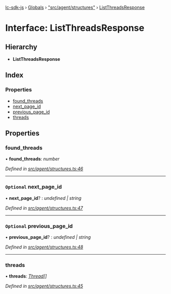 [lc-sdk-js](../README.md) › [Globals](../globals.md) › ["src/agent/structures"](../modules/_src_agent_structures_.md) › [ListThreadsResponse](_src_agent_structures_.listthreadsresponse.md)

# Interface: ListThreadsResponse

## Hierarchy

* **ListThreadsResponse**

## Index

### Properties

* [found_threads](_src_agent_structures_.listthreadsresponse.md#found_threads)
* [next_page_id](_src_agent_structures_.listthreadsresponse.md#optional-next_page_id)
* [previous_page_id](_src_agent_structures_.listthreadsresponse.md#optional-previous_page_id)
* [threads](_src_agent_structures_.listthreadsresponse.md#threads)

## Properties

###  found_threads

• **found_threads**: *number*

*Defined in [src/agent/structures.ts:46](https://github.com/livechat/lc-sdk-js/blob/38eeefe/src/agent/structures.ts#L46)*

___

### `Optional` next_page_id

• **next_page_id**? : *undefined | string*

*Defined in [src/agent/structures.ts:47](https://github.com/livechat/lc-sdk-js/blob/38eeefe/src/agent/structures.ts#L47)*

___

### `Optional` previous_page_id

• **previous_page_id**? : *undefined | string*

*Defined in [src/agent/structures.ts:48](https://github.com/livechat/lc-sdk-js/blob/38eeefe/src/agent/structures.ts#L48)*

___

###  threads

• **threads**: *[Thread](_src_objects_index_.thread.md)[]*

*Defined in [src/agent/structures.ts:45](https://github.com/livechat/lc-sdk-js/blob/38eeefe/src/agent/structures.ts#L45)*
